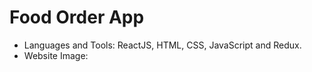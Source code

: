# Food Order App

* Languages and Tools: ReactJS, HTML, CSS, JavaScript and Redux.
* Website Image:

